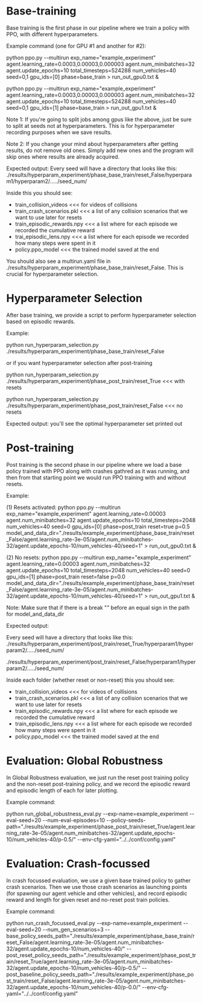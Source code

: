 
# Base-training

Base training is the first phase in our pipeline where we train a policy with PPO, with different hyperparameters.

Example command (one for GPU #1 and another for #2):

python ppo.py --multirun exp_name="example_experiment" agent.learning_rate=0.0003,0.00003,0.000003 agent.num_minibatches=32 agent.update_epochs=10 total_timesteps=524288 num_vehicles=40 seed=0,1 gpu_ids=[0] phase=base_train > run_out_gpu0.txt &

python ppo.py --multirun exp_name="example_experiment" agent.learning_rate=0.0003,0.00003,0.000003 agent.num_minibatches=32 agent.update_epochs=10 total_timesteps=524288 num_vehicles=40 seed=0,1 gpu_ids=[1] phase=base_train > run_out_gpu1.txt &

Note 1: If you're going to split jobs among gpus like the above, just be sure to split at seeds not at hyperparameters. This is for hyperparameter recording purposes when we save results.

Note 2: If you change your mind about hyperparameters after getting results, do not remove old ones. Simply add new ones and the program will skip ones where results are already acquired.

Expected output:
Every seed will have a directory that looks like this:
./results/hyperparam_experiment/phase_base_train/reset_False/hyperparam1/hyperparam2/...../seed_num/

Inside this you should see:
- train_collision_videos <<< for videos of collisions
- train_crash_scenarios.pkl <<< a list of any collision scenarios that we want to use later for resets
- train_episodic_rewards.npy <<< a list where for each episode we recorded the cumulative reward
- trai_episodic_lens.npy <<< a list where for each episode we recorded how many steps were spent in it
- policy.ppo_model <<< the trained model saved at the end

You should also see a multirun.yaml file in ./results/hyperparam_experiment/phase_base_train/reset_False. This is crucial for hyperparameter selection.

# Hyperparameter Selection

After base training, we provide a script to perform hyperparameter selection based on episodic rewards.

Example:

python run_hyperparam_selection.py ./results/hyperparam_experiment/phase_base_train/reset_False

or if you want hyperparameter selection after post-training

python run_hyperparam_selection.py ./results/hyperparam_experiment/phase_post_train/reset_True <<< with resets

python run_hyperparam_selection.py ./results/hyperparam_experiment/phase_post_train/reset_False <<< no resets

Expected output:
you'll see the optimal hyperparameter set printed out


# Post-training

Post training is the second phase in our pipeline where we load a base policy trained with PPO along with crashes gathred as it was running, and then from that starting point we would run PPO training with and without resets.


Example:

(1) Resets activated: python ppo.py --multirun exp_name="example_experiment" agent.learning_rate=0.00003  agent.num_minibatches=32 agent.update_epochs=10 total_timesteps=2048 num_vehicles=40 seed=0 gpu_ids=[0] phase=post_train reset=true p=0.5 model_and_data_dir="./results/example_experiment/phase_base_train/reset_False/agent.learning_rate-3e-05/agent.num_minibatches-32/agent.update_epochs-10/num_vehicles-40/seed\=1" > run_out_gpu0.txt &

(2) No resets: python ppo.py --multirun exp_name="example_experiment" agent.learning_rate=0.00003  agent.num_minibatches=32 agent.update_epochs=10 total_timesteps=2048 num_vehicles=40 seed=0 gpu_ids=[1] phase=post_train reset=false p=0.0 model_and_data_dir="./results/example_experiment/phase_base_train/reset_False/agent.learning_rate-3e-05/agent.num_minibatches-32/agent.update_epochs-10/num_vehicles-40/seed\=1" > run_out_gpu1.txt &


Note: Make sure that if there is a break "\" before an equal sign in the path for model_and_data_dir


Expected output:

Every seed will have a directory that looks like this:
./results/hyperparam_experiment/post_train/reset_True/hyperparam1/hyperparam2/...../seed_num/

./results/hyperparam_experiment/post_train/reset_False/hyperparam1/hyperparam2/...../seed_num/

Inside each folder (whether reset or non-reset) this you should see:
- train_collision_videos <<< for videos of collisions
- train_crash_scenarios.pkl <<< a list of any collision scenarios that we want to use later for resets
- train_episodic_rewards.npy <<< a list where for each episode we recorded the cumulative reward
- train_episodic_lens.npy <<< a list where for each episode we recorded how many steps were spent in it
- policy.ppo_model <<< the trained model saved at the end



# Evaluation: Global Robustness

In Global Robustness evaluation, we just run the reset post training policy and the non-reset post-training policy, and we record the episodic reward and episodic length of each for later plotting.

Example command:

python run_global_robustness_eval.py --exp-name=example_experiment --eval-seed=20 --num-eval-episodes=10 --policy-seeds-path="./results/example_experiment/phase_post_train/reset_True/agent.learning_rate-3e-05/agent.num_minibatches-32/agent.update_epochs-10/num_vehicles-40/p-0.5/" --env-cfg-yaml="../../conf/config.yaml"

# Evaluation: Crash-focussed

In crash focussed evaluation, we use a given base trained policy to gather crash scenarios. Then we use those crash scenarios as launching points (for spawning our agent vehicle and other vehicles), and record episodic reward and length for given reset and no-reset post train policies. 

Example command:

python run_crash_focussed_eval.py --exp-name=example_experiment --eval-seed=20 --num_gen_scenarios=3 --base_policy_seeds_path="./results/example_experiment/phase_base_train/reset_False/agent.learning_rate-3e-05/agent.num_minibatches-32/agent.update_epochs-10/num_vehicles-40/" --post_reset_policy_seeds_path="./results/example_experiment/phase_post_train/reset_True/agent.learning_rate-3e-05/agent.num_minibatches-32/agent.update_epochs-10/num_vehicles-40/p-0.5/" --post_baseline_policy_seeds_path="./results/example_experiment/phase_post_train/reset_False/agent.learning_rate-3e-05/agent.num_minibatches-32/agent.update_epochs-10/num_vehicles-40/p-0.0/" --env-cfg-yaml="../../conf/config.yaml"
